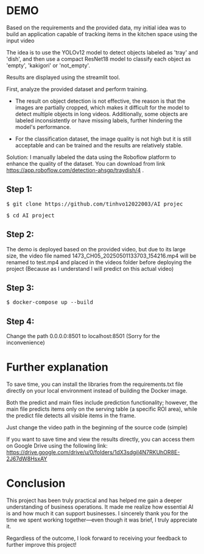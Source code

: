 # DEMO
Based on the requirements and the provided data, my initial idea was to build an application capable of tracking items in the kitchen space using the input video

The idea is to use the YOLOv12 model to detect objects labeled as 'tray' and 'dish', and then use a compact ResNet18 model to classify each object as 'empty', 'kakigori' or 'not_empty'.

Results are displayed using the streamlit tool.


First, analyze the provided dataset and perform training.

- The result on object detection is not effective, the reason is that the images are partially cropped, which makes it difficult for the model to detect multiple objects in long videos. Additionally, some objects are labeled inconsistently or have missing labels, further hindering the model's performance.

- For the classification dataset, the image quality is not high but it is still acceptable and can be trained and the results are relatively stable.

Solution: I manually labeled the data using the Roboflow platform to enhance the quality of the dataset. You can download from link https://app.roboflow.com/detection-ahsgp/traydish/4 .


## Step 1: 
<pre>$ git clone https://github.com/tinhvo12022003/AI_projec</pre>
<pre>$ cd AI_project</pre>

## Step 2:

The demo is deployed based on the provided video, but due to its large size, the video file named 1473_CH05_20250501133703_154216.mp4 will be renamed to test.mp4 and placed in the videos folder before deploying the project (Because as I understand I will predict on this actual video)

## Step 3: 
<pre>$ docker-compose up --build</pre>


## Step 4: 
Change the path 0.0.0.0:8501 to localhost:8501 (Sorry for the inconvenience)


# Further explanation
To save time, you can install the libraries from the requirements.txt file directly on your local environment instead of building the Docker image.


Both the predict and main files include prediction functionality; however, the main file predicts items only on the serving table (a specific ROI area), while the predict file detects all visible items in the frame.

Just change the video path in the beginning of the source code (simple)


If you want to save time and view the results directly, you can access them on Google Drive using the following link: https://drive.google.com/drive/u/0/folders/1dX3sdgiI4N7RKUhOR8E-2J67dW8HsxAY


# Conclusion
This project has been truly practical and has helped me gain a deeper understanding of business operations. It made me realize how essential AI is and how much it can support businesses. I sincerely thank you for the time we spent working together—even though it was brief, I truly appreciate it. 

Regardless of the outcome, I look forward to receiving your feedback to further improve this project!

